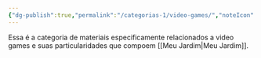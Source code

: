 ```yaml
---
{"dg-publish":true,"permalink":"/categorias-1/video-games/","noteIcon":""}
---
```


Essa é a categoria de materiais especificamente relacionados a video games e suas particularidades que compoem [[Meu Jardim\|Meu Jardim]].